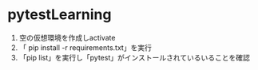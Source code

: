 # pytestLearning

1. 空の仮想環境を作成しactivate
2. 「 pip install -r requirements.txt」を実行
3. 「pip list」を実行し「pytest」がインストールされているいることを確認
